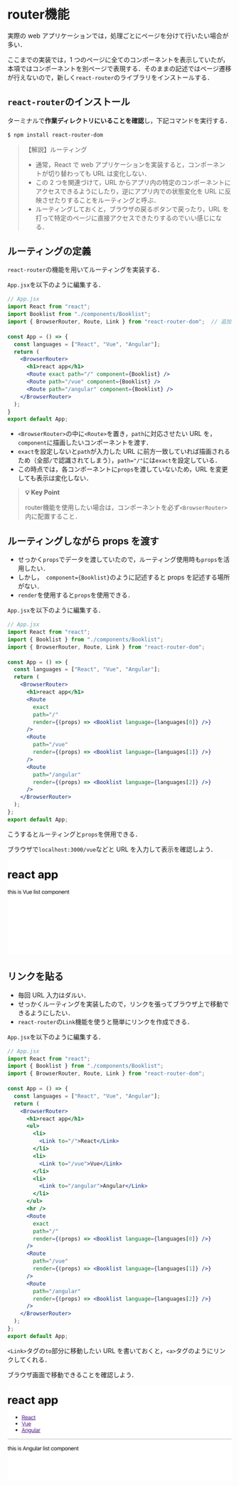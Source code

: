 # router機能

実際の web アプリケーションでは，処理ごとにページを分けて行いたい場合が多い．

ここまでの実装では，1 つのページに全てのコンポーネントを表示していたが，本項ではコンポーネントを別ページで表現する．そのままの記述ではページ遷移が行えないので，新しく`react-router`のライブラリをインストールする．


## `react-router`のインストール

ターミナルで**作業ディレクトリにいることを確認**し，下記コマンドを実行する．

```bash
$ npm install react-router-dom
```

>【解説】ルーティング
>
>- 通常，React で web アプリケーションを実装すると，コンポーネントが切り替わっても URL は変化しない．
>- この 2 つを関連づけて，URL からアプリ内の特定のコンポーネントにアクセスできるようにしたり，逆にアプリ内での状態変化を URL に反映させたりすることをルーティングと呼ぶ．
>- ルーティングしておくと，ブラウザの戻るボタンで戻ったり，URL を打って特定のページに直接アクセスできたりするのでいい感じになる．


## ルーティングの定義

`react-router`の機能を用いてルーティングを実装する．

`App.jsx`を以下のように編集する．

```jsx
// App.jsx
import React from "react";
import Booklist from "./components/Booklist";
import { BrowserRouter, Route, Link } from "react-router-dom";  // 追加

const App = () => {
  const languages = ["React", "Vue", "Angular"];
  return (
    <BrowserRouter>
      <h1>react app</h1>
      <Route exact path="/" component={Booklist} />
      <Route path="/vue" component={Booklist} />
      <Route path="/angular" component={Booklist} />
    </BrowserRouter>
  );
}
export default App;
```

- `<BrowserRouter>`の中に`<Route>`を置き，`path`に対応させたい URL を，`component`に描画したいコンポーネントを渡す．
- `exact`を設定しないと`path`が入力した URL に前方一致していれば描画されるため（全部`/`で認識されてしまう），`path="/"`には`exact`を設定している．
- この時点では，各コンポーネントに`props`を渡していないため，URL を変更しても表示は変化しない．

>**💡 Key Point**
>
>router機能を使用したい場合は，コンポーネントを必ず`<BrowserRouter>`内に配置すること．


## ルーティングしながら props を渡す

- せっかく`props`でデータを渡していたので，ルーティング使用時も`props`を活用したい．
- しかし，` component={Booklist}`のように記述すると props を記述する場所がない．
- `render`を使用すると`props`を使用できる．

`App.jsx`を以下のように編集する．

```jsx
// App.jsx
import React from "react";
import { Booklist } from "./components/Booklist";
import { BrowserRouter, Route, Link } from "react-router-dom";

const App = () => {
  const languages = ["React", "Vue", "Angular"];
  return (
    <BrowserRouter>
      <h1>react app</h1>
      <Route
        exact
        path="/"
        render={(props) => <Booklist language={languages[0]} />}
      />
      <Route
        path="/vue"
        render={(props) => <Booklist language={languages[1]} />}
      />
      <Route
        path="/angular"
        render={(props) => <Booklist language={languages[2]} />}
      />
    </BrowserRouter>
  );
};
export default App;

```

こうするとルーティングと`props`を併用できる．

ブラウザで`localhost:3000/vue`などと URL を入力して表示を確認しよう．

![メイン画面6](./img/mainview06.png)


## リンクを貼る

- 毎回 URL 入力はダルい．
- せっかくルーティングを実装したので，リンクを張ってブラウザ上で移動できるようにしたい．
- `react-router`の`Link`機能を使うと簡単にリンクを作成できる．

`App.jsx`を以下のように編集する．

```jsx
// App.jsx
import React from "react";
import { Booklist } from "./components/Booklist";
import { BrowserRouter, Route, Link } from "react-router-dom";

const App = () => {
  const languages = ["React", "Vue", "Angular"];
  return (
    <BrowserRouter>
      <h1>react app</h1>
      <ul>
        <li>
          <Link to="/">React</Link>
        </li>
        <li>
          <Link to="/vue">Vue</Link>
        </li>
        <li>
          <Link to="/angular">Angular</Link>
        </li>
      </ul>
      <hr />
      <Route
        exact
        path="/"
        render={(props) => <Booklist language={languages[0]} />}
      />
      <Route
        path="/vue"
        render={(props) => <Booklist language={languages[1]} />}
      />
      <Route
        path="/angular"
        render={(props) => <Booklist language={languages[2]} />}
      />
    </BrowserRouter>
  );
};
export default App;

```

`<Link>`タグの`to`部分に移動したい URL を書いておくと，`<a>`タグのようにリンクしてくれる．

ブラウザ画面で移動できることを確認しよう．

![メイン画面7](./img/mainview07.png)
